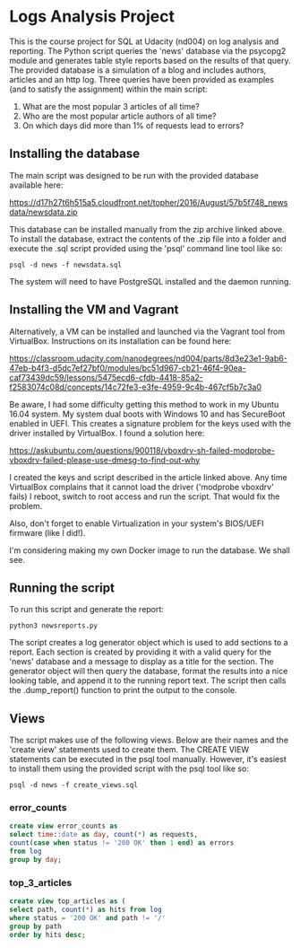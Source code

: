 # Logs Analysis Project
This is the course project for SQL at Udacity (nd004) on log analysis and reporting.  The Python script queries the 'news' database via the psycopg2 module and generates table style reports based on the results of that query.  The provided database is a simulation of a blog and includes authors, articles and an http log.  Three queries have been provided as examples (and to satisfy the assignment) within the main script:

1. What are the most popular 3 articles of all time?
2. Who are the most popular article authors of all time?
3. On which days did more than 1% of requests lead to errors?

## Installing the database

The main script was designed to be run with the provided database available here:

https://d17h27t6h515a5.cloudfront.net/topher/2016/August/57b5f748_newsdata/newsdata.zip

This database can be installed manually from the zip archive linked above.  To install the database, extract the contents of the .zip file into a folder and execute the .sql script provided using the 'psql' command line tool like so:

~~~~
psql -d news -f newsdata.sql
~~~~

The system will need to have PostgreSQL installed and the daemon running.

## Installing the VM and Vagrant

Alternatively, a VM can be installed and launched via the Vagrant tool from VirtualBox.  Instructions on its installation can be found here:

https://classroom.udacity.com/nanodegrees/nd004/parts/8d3e23e1-9ab6-47eb-b4f3-d5dc7ef27bf0/modules/bc51d967-cb21-46f4-90ea-caf73439dc59/lessons/5475ecd6-cfdb-4418-85a2-f2583074c08d/concepts/14c72fe3-e3fe-4959-9c4b-467cf5b7c3a0

Be aware, I had some difficulty getting this method to work in my Ubuntu 16.04 system.  My system dual boots with Windows 10 and has SecureBoot enabled in UEFI.  This creates a signature problem for the keys used with the driver installed by VirtualBox.  I found a solution here:

https://askubuntu.com/questions/900118/vboxdrv-sh-failed-modprobe-vboxdrv-failed-please-use-dmesg-to-find-out-why

I created the keys and script described in the article linked above.  Any time VirtualBox complains that it cannot load the driver ('modprobe vboxdrv' fails) I reboot, switch to root access and run the script.  That would fix the problem.

Also, don't forget to enable Virtualization in your system's BIOS/UEFI firmware (like I did!).

I'm considering making my own Docker image to run the database.  We shall see.

## Running the script

To run this script and generate the report:

~~~~shell
python3 newsreports.py
~~~~

The script creates a log generator object which is used to add sections to a report.  Each section is created by providing it with a valid query for the 'news' database and a message to display as a title for the section.  The generator object will then query the database, format the results into a nice looking table, and append it to the running report text.  The script then calls the .dump_report() function to print the output to the console.

## Views

The script makes use of the following views.  Below are their names and the 'create view' statements used to create them. The CREATE VIEW statements can be executed in the psql tool manually.  However, it's easiest to install them using the provided script with the psql tool like so:

~~~~shell
psql -d news -f create_views.sql
~~~~

### error_counts

~~~~sql
create view error_counts as
select time::date as day, count(*) as requests,
count(case when status != '200 OK' then 1 end) as errors
from log
group by day;
~~~~

### top_3_articles

~~~~sql
create view top_articles as (
select path, count(*) as hits from log
where status = '200 OK' and path != '/'
group by path
order by hits desc;
~~~~
